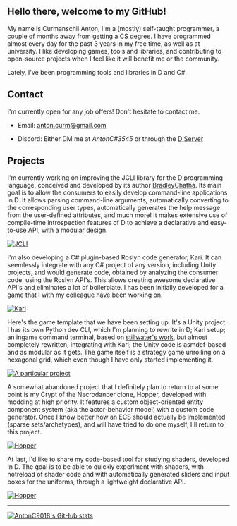 
## Hello there, welcome to my GitHub!

My name is Curmanschii Anton, I'm a (mostly) self-taught programmer, a couple of months away from getting a CS degree.
I have programmed almost every day for the past 3 years in my free time, as well as at university.
I like developing games, tools and libraries, and contributing to open-source projects when I feel like it will benefit me or the community.

Lately, I've been programming tools and libraries in D and C#.


## Contact

I'm currently open for any job offers!
Don't hesitate to contact me.

- Email: [anton.curm@gmail.com](mailto:anton.curm@gmail.com)
<!-- - LinkedIn: https://www.linkedin.com/in/anton-curmanschii-647232161/ -->
- Discord: Either DM me at *AntonC#3545* or through the [D Server](https://discord.gg/3Ms3D2AdtF)


## Projects

I'm currently working on improving the JCLI library for the D programming language, conceived and developed by its author [BradleyChatha](https://github.com/BradleyChatha).
Its main goal is to allow the consumers to easily develop command-line applications in D.
It allows parsing command-line arguments, automatically converting to the corresponding user types, automatically generates the help message from the user-defined attributes, and much more!
It makes extensive use of compile-time introspection features of D to achieve a declarative and easy-to-use API, with a modular design.

[![JCLI](https://github-readme-stats.vercel.app/api/pin/?username=BradleyChatha&repo=JCLI)](https://github.com/BradleyChatha/JCLI)

I'm also developing a C# plugin-based Roslyn code generator, Kari.
It can seemlessly integrate with any C# project of any version, including Unity projects, and would generate code, obtained by analyzing the consumer code, using the Roslyn API's.
This allows creating awesome declarative API's and eliminates a lot of boilerplate.
I has been initially developed for a game that I with my colleague have been working on.

[![Kari](https://github-readme-stats.vercel.app/api/pin/?username=AntonC9018&repo=Kari)](https://github.com/AntonC9018/Kari)

Here's the game template that we have been setting up.
It's a Unity project.
I has its own Python dev CLI, which I'm planning to rewrite in D; Kari setup; an ingame command terminal, based on [stillwater's work](https://github.com/stillwwater/command_terminal), but almost completely rewritten, integrating with Kari; the Unity code is asmdef-based and as modular as it gets.
The game itself is a strategy game unrolling on a hexagonal grid, which even though I have only started implementing it.

[![A particular project](https://github-readme-stats.vercel.app/api/pin/?username=AntonC9018&repo=a-particular-project)](https://github.com/AntonC9018/a-particular-project)


A somewhat abandoned project that I definitely plan to return to at some point is my Crypt of the Necrodancer clone, Hopper, developed with modding at high priority.
It features a custom object-oriented entity component system (aka the actor-behavior model) with a custom code generator.
Once I know better how an ECS should actually be implemented (sparse sets/archetypes), and will have tried to do one myself, I'll return to this project.

[![Hopper](https://github-readme-stats.vercel.app/api/pin/?username=AntonC9018&repo=hopper.cs)](https://github.com/AntonC9018/hopper.cs)

At last, I'd like to share my code-based tool for studying shaders, developed in D.
The goal is to be able to quickly experiment with shaders, with hotreload of shader code and with automatically generated sliders and input boxes for the uniforms, through a lightweight declarative API.

[![Hopper](https://github-readme-stats.vercel.app/api/pin/?username=AntonC9018&repo=shader_playground)](https://github.com/AntonC9018/shader_playground)



---

[![AntonC9018's GitHub stats](https://github-readme-stats.vercel.app/api?username=AntonC9018)](https://github.com/anuraghazra/github-readme-stats)




<!--
**AntonC9018/AntonC9018** is a ✨ _special_ ✨ repository because its `README.md` (this file) appears on your GitHub profile.

Here are some ideas to get you started:

- 🔭 I’m currently working on ...
- 🌱 I’m currently learning ...
- 👯 I’m looking to collaborate on ...
- 🤔 I’m looking for help with ...
- 💬 Ask me about ...
- 📫 How to reach me: ...
- 😄 Pronouns: ...
- ⚡ Fun fact: ...
-->
